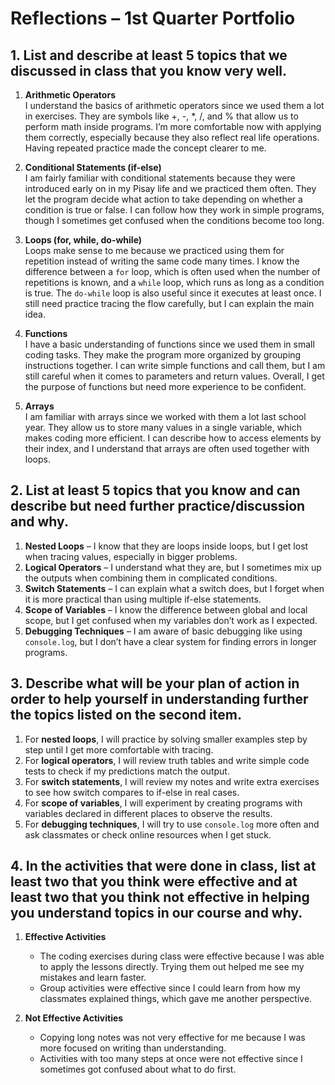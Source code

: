 # Reflections – 1st Quarter Portfolio

## 1. List and describe at least 5 topics that we discussed in class that you know very well.

1. **Arithmetic Operators**  
   I understand the basics of arithmetic operators since we used them a lot in exercises. They are symbols like +, -, *, /, and % that allow us to perform math inside programs. I’m more comfortable now with applying them correctly, especially because they also reflect real life operations. Having repeated practice made the concept clearer to me.  

2. **Conditional Statements (if-else)**  
   I am fairly familiar with conditional statements because they were introduced early on in my Pisay life and we practiced them often. They let the program decide what action to take depending on whether a condition is true or false. I can follow how they work in simple programs, though I sometimes get confused when the conditions become too long.  

3. **Loops (for, while, do-while)**  
   Loops make sense to me because we practiced using them for repetition instead of writing the same code many times. I know the difference between a `for` loop, which is often used when the number of repetitions is known, and a `while` loop, which runs as long as a condition is true. The `do-while` loop is also useful since it executes at least once. I still need practice tracing the flow carefully, but I can explain the main idea.  

4. **Functions**  
   I have a basic understanding of functions since we used them in small coding tasks. They make the program more organized by grouping instructions together. I can write simple functions and call them, but I am still careful when it comes to parameters and return values. Overall, I get the purpose of functions but need more experience to be confident.  

5. **Arrays**  
   I am familiar with arrays since we worked with them a lot last school year. They allow us to store many values in a single variable, which makes coding more efficient. I can describe how to access elements by their index, and I understand that arrays are often used together with loops. 

## 2. List at least 5 topics that you know and can describe but need further practice/discussion and why.  

1. **Nested Loops** – I know that they are loops inside loops, but I get lost when tracing values, especially in bigger problems.  
2. **Logical Operators** – I understand what they are, but I sometimes mix up the outputs when combining them in complicated conditions.  
3. **Switch Statements** – I can explain what a switch does, but I forget when it is more practical than using multiple if-else statements.  
4. **Scope of Variables** – I know the difference between global and local scope, but I get confused when my variables don’t work as I expected.  
5. **Debugging Techniques** – I am aware of basic debugging like using `console.log`, but I don’t have a clear system for finding errors in longer programs.  

## 3. Describe what will be your plan of action in order to help yourself in understanding further the topics listed on the second item.  

1. For **nested loops**, I will practice by solving smaller examples step by step until I get more comfortable with tracing.  
2. For **logical operators**, I will review truth tables and write simple code tests to check if my predictions match the output.  
3. For **switch statements**, I will review my notes and write extra exercises to see how switch compares to if-else in real cases.  
4. For **scope of variables**, I will experiment by creating programs with variables declared in different places to observe the results.  
5. For **debugging techniques**, I will try to use `console.log` more often and ask classmates or check online resources when I get stuck.  

## 4. In the activities that were done in class, list at least two that you think were effective and at least two that you think not effective in helping you understand topics in our course and why.  

1. **Effective Activities**  
   - The coding exercises during class were effective because I was able to apply the lessons directly. Trying them out helped me see my mistakes and learn faster.  
   - Group activities were effective since I could learn from how my classmates explained things, which gave me another perspective.  

2. **Not Effective Activities**  
   - Copying long notes was not very effective for me because I was more focused on writing than understanding.  
   - Activities with too many steps at once were not effective since I sometimes got confused about what to do first.  
